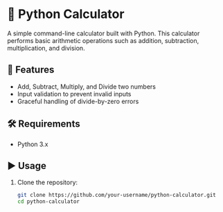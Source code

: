 # 🧮 Python Calculator

A simple command-line calculator built with Python. This calculator performs basic arithmetic operations such as addition, subtraction, multiplication, and division.

## 🚀 Features

- Add, Subtract, Multiply, and Divide two numbers
- Input validation to prevent invalid inputs
- Graceful handling of divide-by-zero errors

## 🛠️ Requirements

- Python 3.x

## ▶️ Usage

1. Clone the repository:
   ```bash
   git clone https://github.com/your-username/python-calculator.git
   cd python-calculator
